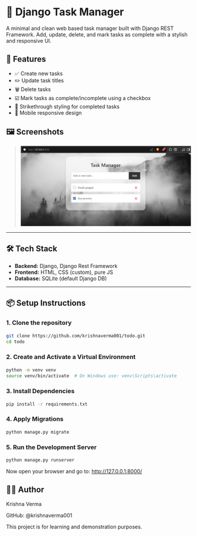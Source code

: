 # 📝 Django Task Manager

A minimal and clean web based task manager built with Django REST Framework. Add, update, delete, and mark tasks as complete with a stylish and responsive UI.

## 🚀 Features

- ✅ Create new tasks
- ✏️ Update task titles
- 🗑️ Delete tasks
- ☑️ Mark tasks as complete/incomplete using a checkbox
- 🎨 Strikethrough styling for completed tasks
- 📱 Mobile responsive design

## 🖼️ Screenshots

> ![App Screenshot](media/Live.png)

---

## 🛠️ Tech Stack

- **Backend:** Django, Django Rest Framework
- **Frontend:** HTML, CSS (custom), pure JS
- **Database:** SQLite (default Django DB)

---

## 📦 Setup Instructions

### 1. Clone the repository

```bash
git clone https://github.com/krishnaverma001/todo.git
cd todo
```

### 2. Create and Activate a Virtual Environment
```bash
python -m venv venv
source venv/bin/activate  # On Windows use: venv\Scripts\activate
```

### 3. Install Dependencies
```bash
pip install -r requirements.txt
```

### 4. Apply Migrations
```bash
python manage.py migrate
```
### 5. Run the Development Server
```bash
python manage.py runserver
```

Now open your browser and go to:
http://127.0.0.1:8000/

## 🧑‍💻 Author
Krishna Verma

GitHub: @krishnaverma001

This project is for learning and demonstration purposes.